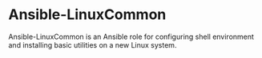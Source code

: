 # Ansible-LinuxCommon

Ansible-LinuxCommon is an Ansible role for configuring shell environment and installing basic utilities on a new Linux system.